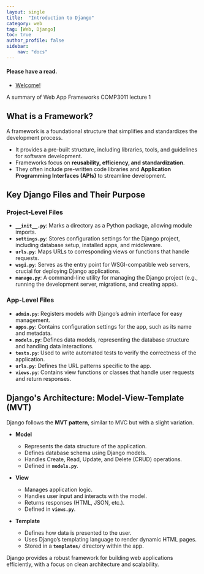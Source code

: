 ```yaml
---
layout: single
title:  "Introduction to Django"
category: web
tag: [Web, Django]
toc: true
author_profile: false
sidebar:
    nav: "docs"
---
```


<div class="notice--success">
<h4>Please have a read.</h4>
<ul>
    <li><a href="https://dae-y.github.io/notice/first/">Welcome!</a></li>
</ul>
</div>

A summary of Web App Frameworks COMP3011 lecture 1

## What is a Framework?  
A framework is a foundational structure that simplifies and standardizes the development process.  
- It provides a pre-built structure, including libraries, tools, and guidelines for software development.  
- Frameworks focus on **reusability, efficiency, and standardization**.  
- They often include pre-written code libraries and **Application Programming Interfaces (APIs)** to streamline development.  

## Key Django Files and Their Purpose  

### Project-Level Files  
- **`__init__.py`**: Marks a directory as a Python package, allowing module imports.  
- **`settings.py`**: Stores configuration settings for the Django project, including database setup, installed apps, and middleware.  
- **`urls.py`**: Maps URLs to corresponding views or functions that handle requests.  
- **`wsgi.py`**: Serves as the entry point for WSGI-compatible web servers, crucial for deploying Django applications.  
- **`manage.py`**: A command-line utility for managing the Django project (e.g., running the development server, migrations, and creating apps).  

### App-Level Files  
- **`admin.py`**: Registers models with Django’s admin interface for easy management.  
- **`apps.py`**: Contains configuration settings for the app, such as its name and metadata.  
- **`models.py`**: Defines data models, representing the database structure and handling data interactions.  
- **`tests.py`**: Used to write automated tests to verify the correctness of the application.  
- **`urls.py`**: Defines the URL patterns specific to the app.  
- **`views.py`**: Contains view functions or classes that handle user requests and return responses.  

## Django's Architecture: Model-View-Template (MVT)  
Django follows the **MVT pattern**, similar to MVC but with a slight variation.  

- **Model**  
  - Represents the data structure of the application.  
  - Defines database schema using Django models.  
  - Handles Create, Read, Update, and Delete (CRUD) operations.  
  - Defined in **`models.py`**.  

- **View**  
  - Manages application logic.  
  - Handles user input and interacts with the model.  
  - Returns responses (HTML, JSON, etc.).  
  - Defined in **`views.py`**.  

- **Template**  
  - Defines how data is presented to the user.  
  - Uses Django’s templating language to render dynamic HTML pages.  
  - Stored in a **`templates/`** directory within the app.  

Django provides a robust framework for building web applications efficiently, with a focus on clean architecture and scalability.  

